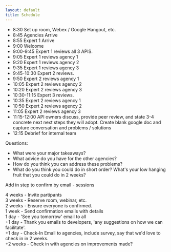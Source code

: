 ```yaml
---
layout: default
title: Schedule
---
```


* 8:30 Set up room, Webex / Google Hangout, etc.
* 8:45 Agencies Arrive 
* 8:55 Expert 1 Arrive
* 9:00 Welcome
* 9:00-9:45  Expert 1 reviews all 3 APIS.
 * 9:05 Expert 1 reviews agency 1  
 * 9:20 Expert 1 reviews agency 2   
 * 9:35 Expert 1 reviews agency 3  
* 9:45-10:30   Expert 2 reviews.
 * 9:50 Expert 2 reviews agency 1  
 * 10:05 Expert 2 reviews agency 2   
 * 10:20 Expert 2 reviews agency 3  
* 10:30-11:15  Expert 3 reviews. 
 * 10:35 Expert 2 reviews agency 1  
 * 10:50 Expert 2 reviews agency 2   
 * 11:05 Expert 2 reviews agency 3  
* 11:15-12:00  API owners discuss, provide peer review, and state 3-4 concrete next next steps they will adopt. Create  blank google doc and capture conversation and problems / solutions
* 12:15 Debrief for internal team 

   

Questions:   
* What were your major takeaways?   
* What advice do you have for the other agencies?     
* How do you think you can address these problems? 
* What do you think you could do in short order?  What's your low hanging fruit that you could do in 2 weeks?   


      
Add in step to confirm  by email - sessions 



4 weeks - Invite partipants   
3 weeks - Reserve room, webinar, etc.   
2 weeks - Ensure everyone is confirmed.   
1 week - Send confirmation emails with details    
1 day - 'See you tomorrow' email to all    
+1 day - Thank you emails to developers, 'any suggestions on how we can facilitate'.     
+1 day - Check-In Email to agencies, include survey, say that we'd love to check in in 2 weeks.     
+2 weeks - Check in with agencies on improvements made?   
   
